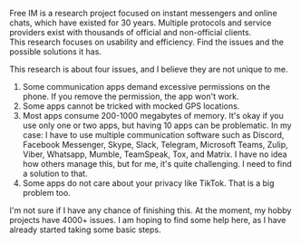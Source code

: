 Free IM is a research project focused on instant messengers and online chats, which have existed for 30 years. Multiple protocols and service providers exist with thousands of official and non-official clients.  
This research focuses on usability and efficiency. Find the issues and the possible solutions it has.
   

This research is about four issues, and I believe they are not unique to me. 

  1. Some communication apps demand excessive permissions on the phone. If you remove the permission, the app won't work.
  1. Some apps cannot be tricked with mocked GPS locations.
  1. Most apps consume 200-1000 megabytes of memory. It's okay if you use only one or two apps, but having 10 apps can be problematic. In my case: I have to use multiple communication software such as Discord, Facebook Messenger, Skype, Slack, Telegram, Microsoft Teams, Zulip, Viber, Whatsapp, Mumble, TeamSpeak, Tox, and Matrix. I have no idea how others manage this, but for me, it's quite challenging. I need to find a solution to that. 
  1. Some apps do not care about your privacy like TikTok. That is a big problem too.

I'm not sure if I have any chance of finishing this. At the moment, my hobby projects have 4000+ issues. I am hoping to find some help here, as I have already started taking some basic steps.
